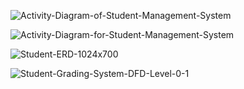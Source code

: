 ![Activity-Diagram-of-Student-Management-System](https://user-images.githubusercontent.com/101106142/161392207-4c12f2e8-33db-45b4-abe1-04814d6fc535.jpg)

![Activity-Diagram-for-Student-Management-System](https://user-images.githubusercontent.com/101106142/161392228-8c327eb0-c05d-4ecf-809f-b533ee5eae7f.jpg)

![Student-ERD-1024x700](https://user-images.githubusercontent.com/101106142/161392240-08b2e295-9d50-4cde-be06-221f40515cfe.jpg)

![Student-Grading-System-DFD-Level-0-1](https://user-images.githubusercontent.com/101106142/161392247-4e926284-5ec9-43fd-925c-8217b219ff06.jpg)
